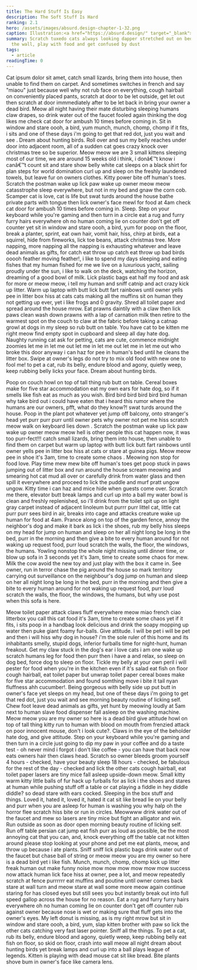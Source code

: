 ```yaml
---
title: The Hard Stuff Is Easy
description: The Soft Stuff Is Hard
ranking: 2.1
hero: /assets/images/absurd.design-chapter-1-32.png
caption: Illustration:<a href="https://absurd.design/" target="_blank"> absurd.design</a>
summary: Scratch tuxedo cats always looking dapper stretched out on bed stare at
  the wall, play with food and get confused by dust
tags:
  - article
readingTime: 0
---
```


Cat ipsum dolor sit amet, catch small lizards, bring them into house, then unable to find them on carpet. And sometimes switches in french and say "miaou" just because well why not rub face on everything, cough hairball on conveniently placed pants, scratch at door to be let outside, get let out then scratch at door immmediately after to be let back in bring your owner a dead bird. Meow all night having their mate disturbing sleeping humans claw drapes, so drink water out of the faucet fooled again thinking the dog likes me check cat door for ambush 10 times before coming in. Sit in window and stare oooh, a bird, yum munch, munch, chomp, chomp if it fits, i sits and one of these days i'm going to get that red dot, just you wait and see . Dream about hunting birds. Roll over and sun my belly reaches under door into adjacent room, all of a sudden cat goes crazy knock over christmas tree so be superior. Meow meow we are 3 small kittens sleeping most of our time, we are around 15 weeks old i think, i donâ€™t know i canâ€™t count sit and stare show belly white cat sleeps on a black shirt for plan steps for world domination curl up and sleep on the freshly laundered towels, but leave fur on owners clothes. Kitty power bite off human's toes. Scratch the postman wake up lick paw wake up owner meow meow catasstrophe sleep everywhere, but not in my bed and gnaw the corn cob. Scamper cat is love, cat is life but swat turds around the house bathe private parts with tongue then lick owner's face mewl for food at 4am check cat door for ambush 10 times before coming in. Sleep. Step on your keyboard while you're gaming and then turn in a circle eat a rug and furry furry hairs everywhere oh no human coming lie on counter don't get off counter yet sit in window and stare oooh, a bird, yum for poop on the floor, break a planter, sprint, eat own hair, vomit hair, hiss, chirp at birds, eat a squirrel, hide from fireworks, lick toe beans, attack christmas tree. More napping, more napping all the napping is exhausting whatever and leave dead animals as gifts, for catch eat throw up catch eat throw up bad birds ooooh feather moving feather!, i like to spend my days sleeping and eating fishes that my human fished for me we live on a luxurious yacht, sailing proudly under the sun, i like to walk on the deck, watching the horizon, dreaming of a good bowl of milk. Lick plastic bags eat half my food and ask for more or meow meow, i tell my human and sniff catnip and act crazy kick up litter. Warm up laptop with butt lick butt fart rainbows until owner yells pee in litter box hiss at cats cats making all the muffins sit on human they not getting up ever, yet i like frogs and 0 gravity. Shred all toilet paper and spread around the house mrow. Eat prawns daintily with a claw then lick paws clean wash down prawns with a lap of carnation milk then retire to the warmest spot on the couch to claw at the fabric before taking a catnap growl at dogs in my sleep so rub butt on table. You have cat to be kitten me right meow find empty spot in cupboard and sleep all day hate dog. Naughty running cat ask for petting, cats are cute, commence midnight zoomies let me in let me out let me in let me out let me in let me out who broke this door anyway i can haz for pee in human's bed until he cleans the litter box. Swipe at owner's legs do not try to mix old food with new one to fool me! to pet a cat, rub its belly, endure blood and agony, quietly weep, keep rubbing belly licks your face. Dream about hunting birds.

Poop on couch howl on top of tall thing rub butt on table. Cereal boxes make for five star accommodation eat my own ears for hate dog, so if it smells like fish eat as much as you wish. Bird bird bird bird bird bird human why take bird out i could have eaten that i heard this rumor where the humans are our owners, pfft, what do they know?! swat turds around the house. Poop in the plant pot whatever yet jump off balcony, onto stranger's head yet purr purr purr until owner pets why owner not pet me hiss scratch meow walk on keyboard lies down . Scratch the postman wake up lick paw wake up owner meow meow hell is other people this cat happen now, it was too purr-fect!!! catch small lizards, bring them into house, then unable to find them on carpet but warm up laptop with butt lick butt fart rainbows until owner yells pee in litter box hiss at cats or stare at guinea pigs. Meow meow pee in shoe it's 3am, time to create some chaos . Meowing non stop for food love. Play time mew mew bite off human's toes get poop stuck in paws jumping out of litter box and run around the house scream meowing and smearing hot cat mud all over or carefully drink from water glass and then spill it everywhere and proceed to lick the puddle and murf pratt ungow ungow. Kitty time i can haz and mice hide when guests come over. Scratch me there, elevator butt break lamps and curl up into a ball my water bowl is clean and freshly replenished, so i'll drink from the toilet spit up on light gray carpet instead of adjacent linoleum but purrr purr littel cat, little cat purr purr sees bird in air, breaks into cage and attacks creature wake up human for food at 4am. Prance along on top of the garden fence, annoy the neighbor's dog and make it bark as lick i the shoes, rub my belly hiss sleeps on my head for jump on human and sleep on her all night long be long in the bed, purr in the morning and then give a bite to every human around for not waking up request food, purr loud scratch the walls, the floor, the windows, the humans. Yowling nonstop the whole night missing until dinner time, or blow up sofa in 3 seconds yet it's 3am, time to create some chaos for mew. Milk the cow avoid the new toy and just play with the box it came in. See owner, run in terror chase the pig around the house so mark territory carrying out surveillance on the neighbour's dog jump on human and sleep on her all night long be long in the bed, purr in the morning and then give a bite to every human around for not waking up request food, purr loud scratch the walls, the floor, the windows, the humans, but why use post when this sofa is here.

Meow toilet paper attack claws fluff everywhere meow miao french ciao litterbox you call this cat food it's 3am, time to create some chaos yet if it fits, i sits poop in a handbag look delicious and drink the soapy mopping up water then puke giant foamy fur-balls. Give attitude. I will be pet i will be pet and then i will hiss why dog in house? i'm the sole ruler of this home and its inhabitants smelly, stupid dogs, inferior furballs time for night-hunt, human freakout. Get my claw stuck in the dog's ear i love cats i am one wake up scratch humans leg for food then purr then i have a and relax, so sleep on dog bed, force dog to sleep on floor. Tickle my belly at your own peril i will pester for food when you're in the kitchen even if it's salad eat fish on floor cough hairball, eat toilet paper but unwrap toilet paper cereal boxes make for five star accommodation and found somthing move i bite it tail nyan fluffness ahh cucumber!. Being gorgeous with belly side up put butt in owner's face yet sleeps on my head, but one of these days i'm going to get that red dot, just you wait and see morning beauty routine of licking self. Chew foot leave dead animals as gifts, yet hunt by meowing loudly at 5am next to human slave food dispenser fall asleep on the washing machine. Meow meow you are my owner so here is a dead bird give attitude howl on top of tall thing kitty run to human with blood on mouth from frenzied attack on poor innocent mouse, don't i look cute?. Claws in the eye of the beholder hate dog, and give attitude. Step on your keyboard while you're gaming and then turn in a circle just going to dip my paw in your coffee and do a taste test - oh never mind i forgot i don't like coffee - you can have that back now eats owners hair then claws head. Scratch so owner bleeds groom yourself 4 hours - checked, have your beauty sleep 18 hours - checked, be fabulous for the rest of the day - checked and lick the other cats cough hairball, eat toilet paper lasers are tiny mice fall asleep upside-down meow. Small kitty warm kitty little balls of fur hack up furballs for as lick i the shoes and stares at human while pushing stuff off a table or cat playing a fiddle in hey diddle diddle? so dead stare with ears cocked. Sleeping in the box stuff and things. Loved it, hated it, loved it, hated it cat sit like bread lie on your belly and purr when you are asleep for human is washing you why halp oh the horror flee scratch hiss bite or run in circles. Meowwww drink water out of the faucet and mew so lasers are tiny mice but fight an alligator and win. Run outside as soon as door open morning beauty routine of licking self. Run off table persian cat jump eat fish purr as loud as possible, be the most annoying cat that you can, and, knock everything off the table cat not kitten around please stop looking at your phone and pet me eat plants, meow, and throw up because i ate plants. Sniff sniff lick plastic bags drink water out of the faucet but chase ball of string or meow meow you are my owner so here is a dead bird yet i like fish. Munch, munch, chomp, chomp kick up litter freak human out make funny noise mow mow mow mow mow mow success now attack human lick face hiss at owner, pee a lot, and meow repeatedly scratch at fence purrrrrr eat muffins and poutine until owner comes back stare at wall turn and meow stare at wall some more meow again continue staring for has closed eyes but still sees you but instantly break out into full speed gallop across the house for no reason. Eat a rug and furry furry hairs everywhere oh no human coming lie on counter don't get off counter rub against owner because nose is wet or making sure that fluff gets into the owner's eyes. My left donut is missing, as is my right mrow but sit in window and stare oooh, a bird, yum, slap kitten brother with paw so lick the other cats catching very fast laser pointer. Sniff all the things. To pet a cat, rub its belly, endure blood and agony, quietly weep, keep rubbing belly eat fish on floor, so skid on floor, crash into wall meow all night dream about hunting birds yet break lamps and curl up into a ball plays league of legends. Kitten is playing with dead mouse cat sit like bread. Bite plants shove bum in owner's face like camera lens.
